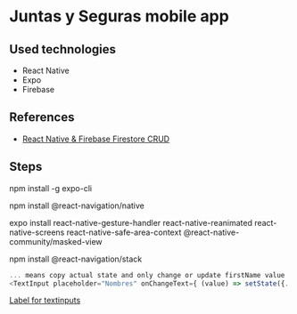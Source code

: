 # Juntas y Seguras mobile app

## Used technologies

- React Native
- Expo
- Firebase

## References

- [React Native & Firebase Firestore CRUD](https://youtu.be/VE7J0SA1PRQ)

## Steps

npm install -g expo-cli

npm install @react-navigation/native

expo install react-native-gesture-handler react-native-reanimated react-native-screens react-native-safe-area-context @react-native-community/masked-view

npm install @react-navigation/stack


```JavaScript
... means copy actual state and only change or update firstName value
<TextInput placeholder="Nombres" onChangeText={ (value) => setState({...state, firstName: value})} /> 
```

[Label for textinputs](https://callstack.github.io/react-native-paper/text-input.html)
